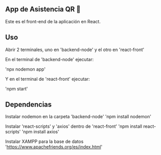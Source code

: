 ## App de Asistencia QR 🍾

Este es el front-end de la aplicación en React.

## Uso

Abrir 2 terminales, uno en 'backend-node' y el otro en 'react-front'

En el terminal de 'backend-node' ejecutar: 

'npx nodemon app'

Y en el terminal de 'react-front' ejecutar:

'npm start'

## Dependencias

Instalar nodemon en la carpeta 'backend-node'
'npm install nodemon'

Instalar 'react-scripts' y 'axios' dentro de 'react-front'
'npm install react-scripts'
'npm install axios'

Instalar XAMPP para la base de datos
'https://www.apachefriends.org/es/index.html'
